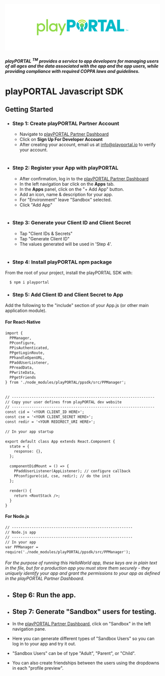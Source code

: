 ![](./readmeAssets/wordmark.png)
##### playPORTAL <sup>TM</sup> provides a service to app developers for managing users of all ages and the data associated with the app and the app users, while providing compliance with required COPPA laws and guidelines.

# <b> playPORTAL Javascript SDK</b></br>

## Getting Started

* ### <b>Step 1:</b> Create playPORTAL Partner Account

	* Navigate to [playPORTAL Partner Dashboard](https://partner.iokids.net)
	* Click on <b>Sign Up For Developer Account</b>
	* After creating your account, email us at [info@playportal.io](mailto:info@playportal.io?subject=Developer%20Sandbox%20Access%20Request) to verify your account.
  </br>

* ### <b>Step 2:</b> Register your App with playPORTAL

	* After confirmation, log in to the [playPORTAL Partner Dashboard](https://partner.iokids.net)
	* In the left navigation bar click on the <b>Apps</b> tab.
	* In the <b>Apps</b> panel, click on the "+ Add App" button.
	* Add an icon, name & description for your app.
	* For "Environment" leave "Sandbox" selected.
	* Click "Add App"
  </br>

* ### <b>Step 3:</b> Generate your Client ID and Client Secret

	* Tap "Client IDs & Secrets"
	* Tap "Generate Client ID"
	* The values generated will be used in 'Step 4'.
  </br>

* ### <b>Step 4:</b> Install playPORTAL npm package
From the root of your project, install the playPORTAL SDK with:

  ```
    $ npm i playportal
  ```

* ### <b>Step 5:</b> Add Client ID and Client Secret to App
Add the following to the "include" section of your App.js (or other main application module).

#### For React-Native
```
import {
  PPManager,
  PPconfigure,
  PPisAuthenticated,
  PPgetLoginRoute,
  PPhandleOpenURL,
  PPaddUserListener,  
  PPreadData,
  PPwriteData,
  PPgetFriends 
} from './node_modules/playPORTAL/ppsdk/src/PPManager';


// -----------------------------------------------------------------
// Copy your user defines from playPORTAL dev website
// -----------------------------------------------------------------
const cid = '<YOUR CLIENT_ID HERE>';
const cse = '<YOUR CLIENT_SECRET HERE>';
const redir = '<YOUR REDIRECT_URI HERE>';

// In your app startup

export default class App extends React.Component {
  state = {
    response: {},
  };

  componentDidMount = () => {
    PPaddUserListener(AppListener); // configure callback
    PPconfigure(cid, cse, redir); // do the init
  };

  render() {
    return <RootStack />;
  }
}

```

#### For Node.js
```
// -------------------------------------------------------
// Node.js app
// -------------------------------------------------------
// In your app
var PPManager = require('./node_modules/playPORTAL/ppsdk/src/PPManager');

```

###### For the purpose of running this HelloWorld app, these keys are in plain text in the file, but for a production app you must store them securely - they uniquely identify your app and grant the permissions to your app as defined in the playPORTAL Partner Dashboard.

* ## <b>Step 6:</b> Run the app.

* ## <b>Step 7:</b> Generate "Sandbox" users for testing.
* In the [playPORTAL Partner Dashboard](https://partner.iokids.net), click on "Sandbox" in the left navigation pane.
* Here you can generate different types of "Sandbox Users" so you can log in to your app and try it out.
* "Sandbox Users" can be of type "Adult", "Parent", or "Child".
* You can also create friendships between the users using the dropdowns in each "profile preview".
